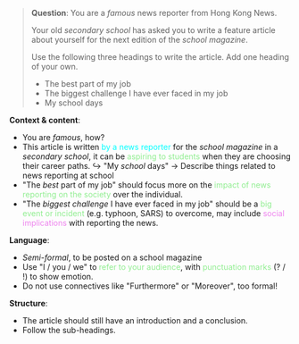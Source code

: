 > **Question**:
> You are a *famous* news reporter from Hong Kong News.
> 
> Your old *secondary school* has asked you to write a feature article about yourself for the next edition of the *school magazine*.
> 
> Use the following three headings to write the article. Add one heading of your own.
> - The best part of my job
> - The biggest challenge I have ever faced in my job
> - My school days

**Context & content**:
- You are *famous*, how?
- This article is written <span style="color: aqua">by a news reporter</span> for the *school magazine* in a *secondary school*, it can be <span style="color: lightgreen">aspiring to students</span> when they are choosing their career paths.
  ↪ "My *school* days" → Describe things related to news reporting at school
- "The *best* part of my job" should focus more on the <span style="color: lightgreen">impact of news reporting on the society</span> over the individual.
- "The *biggest challenge* I have ever faced in my job" should be a <span style="color: lightgreen">big event or incident</span> (e.g. typhoon, SARS) to overcome, may include <span style="color: violet">social implications</span> with reporting the news.

**Language**:
- *Semi-formal*, to be posted on a school magazine
- Use "I / you / we" to <span style="color: lightgreen">refer to your audience</span>, with <span style="color: lightgreen">punctuation marks</span> (? / !) to show emotion.
- Do not use connectives like "Furthermore" or "Moreover", too formal!

**Structure**:
- The article should still <span class="hi-orange">have an introduction and a conclusion</span>.
- Follow the sub-headings.

